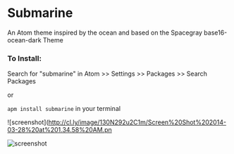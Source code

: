 # Submarine

An Atom theme inspired by the ocean and based on the Spacegray base16-ocean-dark Theme

### To Install:
Search for "submarine" in Atom >> Settings >> Packages >> Search Packages

or

`apm install submarine` in your terminal

![screenshot](http://cl.ly/image/130N292u2C1m/Screen%20Shot%202014-03-28%20at%201.34.58%20AM.pn

![screenshot](http://media.giphy.com/media/FWWTjQhQeBQMo/giphy.gif)
